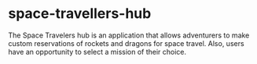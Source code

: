# space-travellers-hub
The Space Travelers hub is an application that allows adventurers to make custom reservations of rockets and dragons for space travel. Also, users have an opportunity to select a mission of their choice.